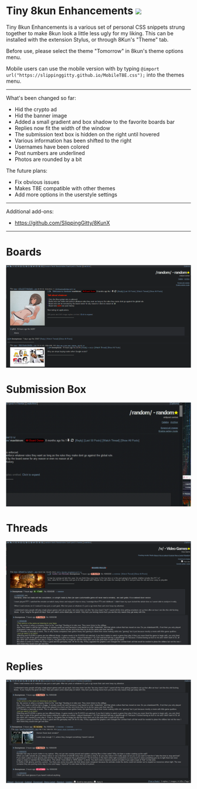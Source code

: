 # Tiny 8kun Enhancements [![](https://img.shields.io/badge/install%20with-stylus-006666?style=flat-square)](https://raw.githubusercontent.com/SlippingGitty/Tiny-8kun-Enhancements/main/T8E.user.css)
Tiny 8kun Enhancements is a various set of personal CSS snippets strung together to make 8kun look a little less ugly for my liking. This can be installed with the extension Stylus, or through 8Kun's "Theme" tab.

Before use, please select the theme "Tomorrow" in 8kun's theme options menu. 

Mobile users can use the mobile version with by typing `@import url("https://slippinggitty.github.io/MobileT8E.css");` into the themes menu.
___
What's been changed so far: 

* Hid the crypto ad
* Hid the banner image
* Added a small gradient and box shadow to the favorite boards bar
* Replies now fit the width of the window
* The submission text box is hidden on the right until hovered
* Various information has been shifted to the right
* Usernames have been colored 
* Post numbers are underlined
* Photos are rounded by a bit

The future plans:

* Fix obvious issues
* Makes T8E compatible with other themes
* Add more options in the userstyle settings
___

Additional add-ons:

* https://github.com/SlippingGitty/8KunX
___

# Boards
![screenshot](https://raw.githubusercontent.com/SlippingGitty/Tiny-8kun-Enhancements/main/screenshots/after.png)

# Submission Box
![screenshot](https://raw.githubusercontent.com/SlippingGitty/Tiny-8kun-Enhancements/main/screenshots/post.gif) 

# Threads
![screenshot](https://raw.githubusercontent.com/SlippingGitty/Tiny-8kun-Enhancements/main/screenshots/post.png) 

# Replies
![screenshot](https://raw.githubusercontent.com/SlippingGitty/Tiny-8kun-Enhancements/main/screenshots/replies.png) 
